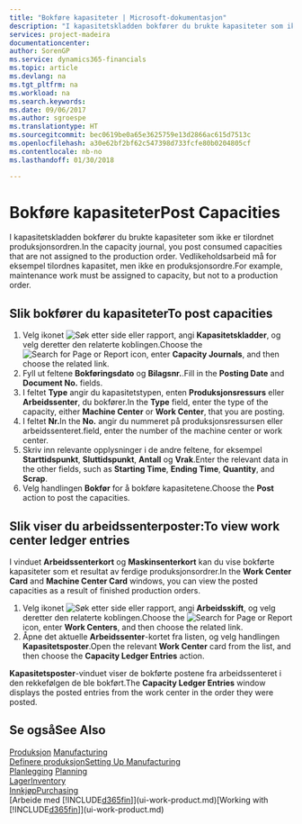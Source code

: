 ```yaml
---
title: "Bokføre kapasiteter | Microsoft-dokumentasjon"
description: "I kapasitetskladden bokfører du brukte kapasiteter som ikke er tilordnet produksjonsordren. Vedlikeholdsarbeid må for eksempel tilordnes kapasitet, men ikke en produksjonsordre."
services: project-madeira
documentationcenter: 
author: SorenGP
ms.service: dynamics365-financials
ms.topic: article
ms.devlang: na
ms.tgt_pltfrm: na
ms.workload: na
ms.search.keywords: 
ms.date: 09/06/2017
ms.author: sgroespe
ms.translationtype: HT
ms.sourcegitcommit: bec0619be0a65e3625759e13d2866ac615d7513c
ms.openlocfilehash: a30e62bf2bf62c547398d733fcfe80b0204805cf
ms.contentlocale: nb-no
ms.lasthandoff: 01/30/2018

---
```

# <a name="post-capacities"></a><span data-ttu-id="f2bdd-104">Bokføre kapasiteter</span><span class="sxs-lookup"><span data-stu-id="f2bdd-104">Post Capacities</span></span>
<span data-ttu-id="f2bdd-105">I kapasitetskladden bokfører du brukte kapasiteter som ikke er tilordnet produksjonsordren.</span><span class="sxs-lookup"><span data-stu-id="f2bdd-105">In the capacity journal, you post consumed capacities that are not assigned to the production order.</span></span> <span data-ttu-id="f2bdd-106">Vedlikeholdsarbeid må for eksempel tilordnes kapasitet, men ikke en produksjonsordre.</span><span class="sxs-lookup"><span data-stu-id="f2bdd-106">For example, maintenance work must be assigned to capacity, but not to a production order.</span></span>  

## <a name="to-post-capacities"></a><span data-ttu-id="f2bdd-107">Slik bokfører du kapasiteter</span><span class="sxs-lookup"><span data-stu-id="f2bdd-107">To post capacities</span></span>  
1.  <span data-ttu-id="f2bdd-108">Velg ikonet ![Søk etter side eller rapport](media/ui-search/search_small.png "Søk etter side eller rapport"), angi **Kapasitetskladder**, og velg deretter den relaterte koblingen.</span><span class="sxs-lookup"><span data-stu-id="f2bdd-108">Choose the ![Search for Page or Report](media/ui-search/search_small.png "Search for Page or Report icon") icon, enter **Capacity Journals**, and then choose the related link.</span></span>  
2.  <span data-ttu-id="f2bdd-109">Fyll ut feltene **Bokføringsdato** og **Bilagsnr.**.</span><span class="sxs-lookup"><span data-stu-id="f2bdd-109">Fill in the **Posting Date** and **Document No.** fields.</span></span>  
3.  <span data-ttu-id="f2bdd-110">I feltet **Type** angir du kapasitetstypen, enten **Produksjonsressurs** eller **Arbeidssenter**, du bokfører.</span><span class="sxs-lookup"><span data-stu-id="f2bdd-110">In the **Type** field, enter the type of the capacity, either **Machine Center** or **Work Center**, that you are posting.</span></span>  
4.  <span data-ttu-id="f2bdd-111">I feltet **Nr.**</span><span class="sxs-lookup"><span data-stu-id="f2bdd-111">In the **No.**</span></span> <span data-ttu-id="f2bdd-112">angir du nummeret på produksjonsressursen eller arbeidssenteret.</span><span class="sxs-lookup"><span data-stu-id="f2bdd-112">field, enter the number of the machine center or work center.</span></span>  
5.  <span data-ttu-id="f2bdd-113">Skriv inn relevante opplysninger i de andre feltene, for eksempel **Starttidspunkt**, **Sluttidspunkt**, **Antall** og **Vrak**.</span><span class="sxs-lookup"><span data-stu-id="f2bdd-113">Enter the relevant data in the other fields, such as **Starting Time**, **Ending Time**, **Quantity**, and **Scrap**.</span></span>  
6.  <span data-ttu-id="f2bdd-114">Velg handlingen **Bokfør** for å bokføre kapasitetene.</span><span class="sxs-lookup"><span data-stu-id="f2bdd-114">Choose the **Post** action to post the capacities.</span></span>  

## <a name="to-view-work-center-ledger-entries"></a><span data-ttu-id="f2bdd-115">Slik viser du arbeidssenterposter:</span><span class="sxs-lookup"><span data-stu-id="f2bdd-115">To view work center ledger entries</span></span>  
<span data-ttu-id="f2bdd-116">I vinduet **Arbeidssenterkort** og **Maskinsenterkort** kan du vise bokførte kapasiteter som et resultat av ferdige produksjonsordrer.</span><span class="sxs-lookup"><span data-stu-id="f2bdd-116">In the **Work Center Card** and **Machine Center Card** windows, you can view the posted capacities as a result of finished production orders.</span></span>    
1.  <span data-ttu-id="f2bdd-117">Velg ikonet ![Søk etter side eller rapport](media/ui-search/search_small.png "Søk etter side eller rapport"), angi **Arbeidsskift**, og velg deretter den relaterte koblingen.</span><span class="sxs-lookup"><span data-stu-id="f2bdd-117">Choose the ![Search for Page or Report](media/ui-search/search_small.png "Search for Page or Report icon") icon, enter **Work Centers**, and then choose the related link.</span></span>  
2.  <span data-ttu-id="f2bdd-118">Åpne det aktuelle **Arbeidssenter**-kortet fra listen, og velg handlingen **Kapasitetsposter**.</span><span class="sxs-lookup"><span data-stu-id="f2bdd-118">Open the relevant **Work Center** card from the list, and then choose the **Capacity Ledger Entries** action.</span></span>  

<span data-ttu-id="f2bdd-119">**Kapasitetsposter**-vinduet viser de bokførte postene fra arbeidssenteret i den rekkefølgen de ble bokført.</span><span class="sxs-lookup"><span data-stu-id="f2bdd-119">The **Capacity Ledger Entries** window displays the posted entries from the work center in the order they were posted.</span></span>   

## <a name="see-also"></a><span data-ttu-id="f2bdd-120">Se også</span><span class="sxs-lookup"><span data-stu-id="f2bdd-120">See Also</span></span>  
<span data-ttu-id="f2bdd-121">[Produksjon](production-manage-manufacturing.md)  </span><span class="sxs-lookup"><span data-stu-id="f2bdd-121">[Manufacturing](production-manage-manufacturing.md)  </span></span>  
[<span data-ttu-id="f2bdd-122">Definere produksjon</span><span class="sxs-lookup"><span data-stu-id="f2bdd-122">Setting Up Manufacturing</span></span>](production-configure-production-processes.md)  
<span data-ttu-id="f2bdd-123">[Planlegging](production-planning.md)    </span><span class="sxs-lookup"><span data-stu-id="f2bdd-123">[Planning](production-planning.md)    </span></span>  
[<span data-ttu-id="f2bdd-124">Lager</span><span class="sxs-lookup"><span data-stu-id="f2bdd-124">Inventory</span></span>](inventory-manage-inventory.md)  
[<span data-ttu-id="f2bdd-125">Innkjøp</span><span class="sxs-lookup"><span data-stu-id="f2bdd-125">Purchasing</span></span>](purchasing-manage-purchasing.md)  
<span data-ttu-id="f2bdd-126">[Arbeide med [!INCLUDE[d365fin](includes/d365fin_md.md)]](ui-work-product.md)</span><span class="sxs-lookup"><span data-stu-id="f2bdd-126">[Working with [!INCLUDE[d365fin](includes/d365fin_md.md)]](ui-work-product.md)</span></span>

